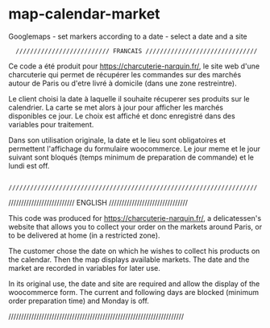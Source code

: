 # map-calendar-market
Googlemaps - set markers according to a date - select a date and a site




      ////////////////////////// FRANCAIS ///////////////////////////////
      
Ce code a été produit pour https://charcuterie-narquin.fr/, le site web d'une charcuterie qui permet de récupérer les commandes sur des marchés autour de Paris ou d'etre livré à domicile (dans une zone restreintre).

Le client choisi la date à laquelle il souhaite récuperer ses produits sur le calendrier. La carte se met alors à jour pour afficher les marchés disponibles ce jour. Le choix est affiché et donc enregistré dans des variables pour traitement.

Dans son utilisation originale, la date et le lieu sont obligatoires et permettent l'affichage du formulaire woocommerce. Le jour meme et le jour suivant sont bloqués (temps minimum de preparation de commande) et le lundi est off.

      /////////////////////////////////////////////////////////////////////




  ////////////////////////// ENGLISH ///////////////////////////////

This code was produced for https://charcuterie-narquin.fr/, a delicatessen's website that allows you to collect your order on the markets around Paris, or to be delivered at home (in a restricted zone).

The customer chose the date on which he wishes to collect his products on the calendar. Then the map displays available markets. The date and the market are recorded in variables for later use.

In its original use, the date and site are required and allow the display of the woocommerce form. The current and following days are blocked (minimum order preparation time) and Monday is off.
  
  /////////////////////////////////////////////////////////////////////
